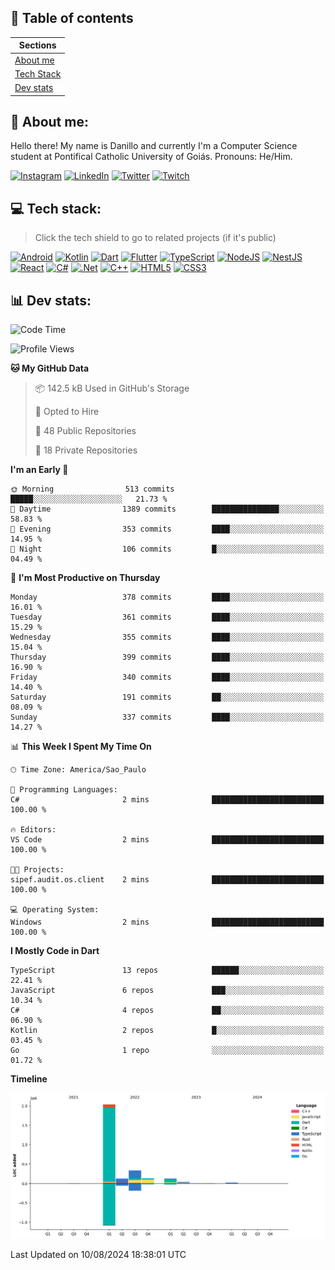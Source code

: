 ## 📃 Table of contents

|Sections|
|-|
|[About me](#about-me)|
|[Tech Stack](#tech-stack)|
|[Dev stats](#dev-stats)|

<a name="about-me"/>

## 🌈 About me:
Hello there! My name is Danillo and currently I'm a Computer Science student at Pontifical Catholic University of Goiás. Pronouns: He/Him.

[![Instagram](https://img.shields.io/badge/Instagram-%23E4405F.svg?logo=Instagram&logoColor=white)](https://instagram.com/danilloilggner)
[![LinkedIn](https://img.shields.io/badge/LinkedIn-%230077B5.svg?logo=linkedin&logoColor=white)](https://linkedin.com/in/danilloism)
[![Twitter](https://img.shields.io/badge/Twitter-%231DA1F2.svg?logo=Twitter&logoColor=white)](https://twitter.com/danilloism)
[![Twitch](https://img.shields.io/badge/Twitch-%239146FF.svg?logo=Twitch&logoColor=white)](https://twitch.tv/danilloism) 

<a name="tech-stack"/>

## 💻 Tech stack:
> Click the tech shield to go to related projects (if it's public)

[![Android](https://img.shields.io/badge/android-000?style=for-the-badge&logo=android)](#tech-stack)
[![Kotlin](https://img.shields.io/badge/kotlin-000?style=for-the-badge&logo=kotlin)](#tech-stack)
[![Dart](https://img.shields.io/badge/dart-000?style=for-the-badge&logo=dart)](https://github.com/danilloism/danilloism/blob/main/Flutter.md)
[![Flutter](https://img.shields.io/badge/Flutter-000?style=for-the-badge&logo=Flutter)](https://github.com/danilloism/danilloism/blob/main/Flutter.md)
[![TypeScript](https://img.shields.io/badge/typescript-000?style=for-the-badge&logo=typescript)](https://github.com/danilloism/danilloism/blob/main/Typescript.md)
[![NodeJS](https://img.shields.io/badge/node.js-000?style=for-the-badge&logo=node.js)](https://github.com/danilloism/danilloism/blob/main/Node.js.md)
[![NestJS](https://img.shields.io/badge/nestjs-000?style=for-the-badge&logo=nestjs)](https://github.com/danilloism/danilloism/blob/main/Nest.js.md)
[![React](https://img.shields.io/badge/react-000?style=for-the-badge&logo=react)](https://github.com/danilloism/danilloism/blob/main/React.md)
[![C#](https://img.shields.io/badge/c%23-000.svg?style=for-the-badge&logo=c-sharp)](#tech-stack)
[![.Net](https://img.shields.io/badge/.NET-000?style=for-the-badge&logo=.net)](#tech-stack)
[![C++](https://img.shields.io/badge/c++-000?style=for-the-badge&logo=c%2B%2B)](https://github.com/danilloism/danilloism/blob/main/C%2B%2B.md)
[![HTML5](https://img.shields.io/badge/html5-000?style=for-the-badge&logo=html5)](https://github.com/danilloism/danilloism/blob/main/Html.md)
[![CSS3](https://img.shields.io/badge/css3-000?style=for-the-badge&logo=css3)](https://github.com/danilloism/danilloism/blob/main/Css.md)

<a name="dev-stats"/>

## 📊 Dev stats:
<!---
[![](https://github-readme-stats.vercel.app/api?username=danilloism&theme=radical&hide_border=false&include_all_commits=false&count_private=false)](#)<br>
[![](https://github-readme-streak-stats.herokuapp.com/?user=danilloism&theme=radical&hide_border=false)](#)<br>
[![](https://github-readme-stats.vercel.app/api/top-langs/?username=danilloism&theme=radical&hide_border=false&include_all_commits=false&count_private=false&layout=compact)](#)<br>
--->
<!--START_SECTION:waka-->
![Code Time](http://img.shields.io/badge/Code%20Time-1%2C414%20hrs%2035%20mins-blue)

![Profile Views](http://img.shields.io/badge/Profile%20Views-0-blue)

**🐱 My GitHub Data** 

> 📦 142.5 kB Used in GitHub's Storage 
 > 
> 💼 Opted to Hire
 > 
> 📜 48 Public Repositories 
 > 
> 🔑 18 Private Repositories 
 > 
**I'm an Early 🐤** 

```text
🌞 Morning                513 commits         █████░░░░░░░░░░░░░░░░░░░░   21.73 % 
🌆 Daytime                1389 commits        ███████████████░░░░░░░░░░   58.83 % 
🌃 Evening                353 commits         ████░░░░░░░░░░░░░░░░░░░░░   14.95 % 
🌙 Night                  106 commits         █░░░░░░░░░░░░░░░░░░░░░░░░   04.49 % 
```
📅 **I'm Most Productive on Thursday** 

```text
Monday                   378 commits         ████░░░░░░░░░░░░░░░░░░░░░   16.01 % 
Tuesday                  361 commits         ████░░░░░░░░░░░░░░░░░░░░░   15.29 % 
Wednesday                355 commits         ████░░░░░░░░░░░░░░░░░░░░░   15.04 % 
Thursday                 399 commits         ████░░░░░░░░░░░░░░░░░░░░░   16.90 % 
Friday                   340 commits         ████░░░░░░░░░░░░░░░░░░░░░   14.40 % 
Saturday                 191 commits         ██░░░░░░░░░░░░░░░░░░░░░░░   08.09 % 
Sunday                   337 commits         ████░░░░░░░░░░░░░░░░░░░░░   14.27 % 
```


📊 **This Week I Spent My Time On** 

```text
🕑︎ Time Zone: America/Sao_Paulo

💬 Programming Languages: 
C#                       2 mins              █████████████████████████   100.00 % 

🔥 Editors: 
VS Code                  2 mins              █████████████████████████   100.00 % 

🐱‍💻 Projects: 
sipef.audit.os.client    2 mins              █████████████████████████   100.00 % 

💻 Operating System: 
Windows                  2 mins              █████████████████████████   100.00 % 
```

**I Mostly Code in Dart** 

```text
TypeScript               13 repos            ██████░░░░░░░░░░░░░░░░░░░   22.41 % 
JavaScript               6 repos             ███░░░░░░░░░░░░░░░░░░░░░░   10.34 % 
C#                       4 repos             ██░░░░░░░░░░░░░░░░░░░░░░░   06.90 % 
Kotlin                   2 repos             █░░░░░░░░░░░░░░░░░░░░░░░░   03.45 % 
Go                       1 repo              ░░░░░░░░░░░░░░░░░░░░░░░░░   01.72 % 
```



**Timeline**

![Lines of Code chart](https://raw.githubusercontent.com/danilloism/danilloism/main/assets/bar_graph.png)


 Last Updated on 10/08/2024 18:38:01 UTC
<!--END_SECTION:waka-->
